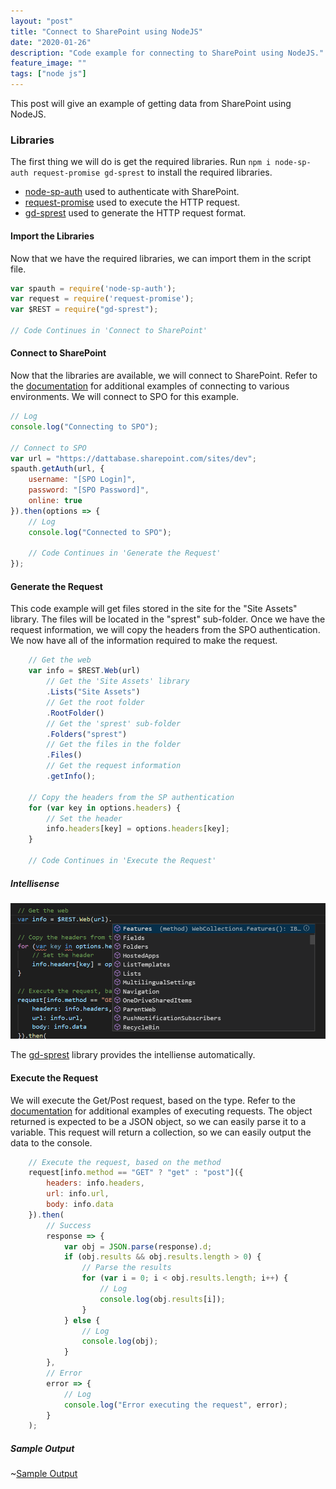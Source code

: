 ```yaml
---
layout: "post"
title: "Connect to SharePoint using NodeJS"
date: "2020-01-26"
description: "Code example for connecting to SharePoint using NodeJS."
feature_image: ""
tags: ["node js"]
---
```


This post will give an example of getting data from SharePoint using NodeJS.

<!--more-->

### Libraries

The first thing we will do is get the required libraries. Run ```npm i node-sp-auth request-promise gd-sprest``` to install the required libraries.

- [node-sp-auth](https://github.com/s-KaiNet/node-sp-auth) used to authenticate with SharePoint.
- [request-promise](https://github.com/request/request-promise) used to execute the HTTP request.
- [gd-sprest](https://github.com/gunjandatta/sprest) used to generate the HTTP request format.

#### Import the Libraries

Now that we have the required libraries, we can import them in the script file.

```js
var spauth = require('node-sp-auth');
var request = require('request-promise');
var $REST = require("gd-sprest");

// Code Continues in 'Connect to SharePoint'
```

#### Connect to SharePoint

Now that the libraries are available, we will connect to SharePoint. Refer to the [documentation](https://github.com/s-KaiNet/node-sp-auth) for additional examples of connecting to various environments. We will connect to SPO for this example.

```js
// Log
console.log("Connecting to SPO");

// Connect to SPO
var url = "https://dattabase.sharepoint.com/sites/dev";
spauth.getAuth(url, {
    username: "[SPO Login]",
    password: "[SPO Password]",
    online: true
}).then(options => {
    // Log
    console.log("Connected to SPO");

    // Code Continues in 'Generate the Request'
});
```
#### Generate the Request

This code example will get files stored in the site for the "Site Assets" library. The files will be located in the "sprest" sub-folder. Once we have the request information, we will copy the headers from the SPO authentication. We now have all of the information required to make the request.

```js
    // Get the web
    var info = $REST.Web(url)
        // Get the 'Site Assets' library
        .Lists("Site Assets")
        // Get the root folder
        .RootFolder()
        // Get the 'sprest' sub-folder
        .Folders("sprest")
        // Get the files in the folder
        .Files()
        // Get the request information
        .getInfo();

    // Copy the headers from the SP authentication
    for (var key in options.headers) {
        // Set the header
        info.headers[key] = options.headers[key];
    }

    // Code Continues in 'Execute the Request'
```

##### Intellisense

![Intellisense](images/NodeJS/intellisense.png)

The [gd-sprest](https://dattabase.com) library provides the intelliense automatically.

#### Execute the Request

We will execute the Get/Post request, based on the type. Refer to the [documentation](https://github.com/request/request-promise) for additional examples of executing requests. The object returned is expected to be a JSON object, so we can easily parse it to a variable. This request will return a collection, so we can easily output the data to the console.

```js
    // Execute the request, based on the method
    request[info.method == "GET" ? "get" : "post"]({
        headers: info.headers,
        url: info.url,
        body: info.data
    }).then(
        // Success
        response => {
            var obj = JSON.parse(response).d;
            if (obj.results && obj.results.length > 0) {
                // Parse the results
                for (var i = 0; i < obj.results.length; i++) {
                    // Log
                    console.log(obj.results[i]);
                }
            } else {
                // Log
                console.log(obj);
            }
        },
        // Error
        error => {
            // Log
            console.log("Error executing the request", error);
        }
    );
```

##### Sample Output

~[Sample Output](images/NodeJS/output.png)